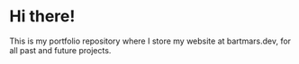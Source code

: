 # Hi there!

This is my portfolio repository where I store my website at bartmars.dev, for all past and future projects.